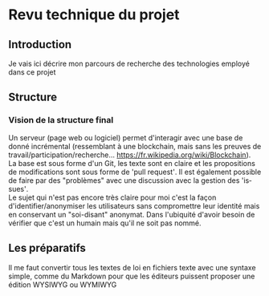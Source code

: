 # Revu technique du projet

## Introduction

Je vais ici décrire mon parcours de recherche des technologies employé dans ce projet

## Structure

### Vision de la structure final

Un serveur (page web ou logiciel) permet d'interagir avec une base de donné incrémental (ressemblant à une blockchain, mais sans les preuves de travail/participation/recherche... <https://fr.wikipedia.org/wiki/Blockchain>).  
La base est sous forme d'un Git, les texte sont en claire et les propositions de modifications sont sous forme de <span lang="en">'pull request'</span>. Il est également possible de faire par des "problèmes" avec une discussion avec la gestion des <span lang="en">'issues'</span>.  
Le sujet qui n'est pas encore très claire pour moi c'est la façon d'identifier/anonymiser les utilisateurs sans compromettre leur identité mais en conservant un "soi-disant" anonymat. Dans l'ubiquité d'avoir besoin de vérifier que c'est un humain mais qu'il ne soit pas nommé.

## Les préparatifs

Il me faut convertir tous les textes de loi en fichiers texte avec une syntaxe simple, comme du Markdown pour que les éditeurs puissent proposer une édition WYSIWYG ou WYMIWYG